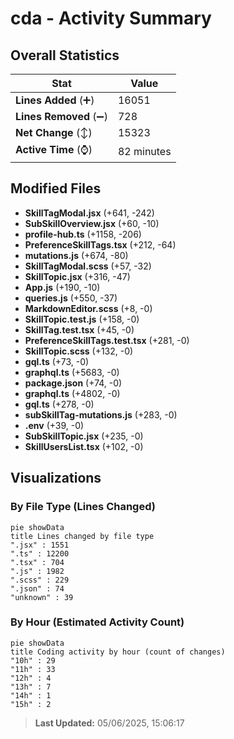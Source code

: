 # cda - Activity Summary 

## Overall Statistics

| Stat                   | Value                                                             |
| ---------------------- | ----------------------------------------------------------------- |
| **Lines Added** (➕)   | 16051                                          |
| **Lines Removed** (➖) | 728                                        |
| **Net Change** (↕)    | 15323                |
| **Active Time** (⌚)   | 82 minutes |


## Modified Files
- **SkillTagModal.jsx** (+641, -242)
- **SubSkillOverview.jsx** (+60, -10)
- **profile-hub.ts** (+1158, -206)
- **PreferenceSkillTags.tsx** (+212, -64)
- **mutations.js** (+674, -80)
- **SkillTagModal.scss** (+57, -32)
- **SkillTopic.jsx** (+316, -47)
- **App.js** (+190, -10)
- **queries.js** (+550, -37)
- **MarkdownEditor.scss** (+8, -0)
- **SkillTopic.test.js** (+158, -0)
- **SkillTag.test.tsx** (+45, -0)
- **PreferenceSkillTags.test.tsx** (+281, -0)
- **SkillTopic.scss** (+132, -0)
- **gql.ts** (+73, -0)
- **graphql.ts** (+5683, -0)
- **package.json** (+74, -0)
- **graphql.ts** (+4802, -0)
- **gql.ts** (+278, -0)
- **subSkillTag-mutations.js** (+283, -0)
- **.env** (+39, -0)
- **SubSkillTopic.jsx** (+235, -0)
- **SkillUsersList.tsx** (+102, -0)

## Visualizations

### By File Type (Lines Changed)

```mermaid
pie showData
title Lines changed by file type
".jsx" : 1551
".ts" : 12200
".tsx" : 704
".js" : 1982
".scss" : 229
".json" : 74
"unknown" : 39
```

### By Hour (Estimated Activity Count)

```mermaid
pie showData
title Coding activity by hour (count of changes)
"10h" : 29
"11h" : 33
"12h" : 4
"13h" : 7
"14h" : 1
"15h" : 2
```


> **Last Updated:** 05/06/2025, 15:06:17